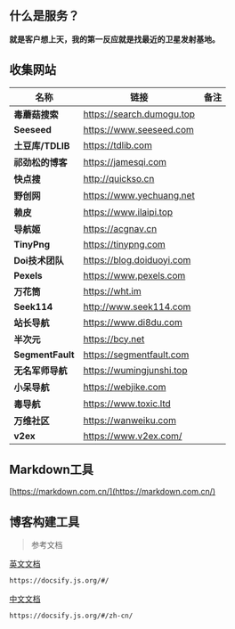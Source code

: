 ## 什么是服务？

**就是客户想上天，我的第一反应就是找最近的卫星发射基地。**

## 收集网站

| 名称             | 链接                      | 备注 |
| ---------------- | ------------------------- | ---- |
| **毒蘑菇搜索**   | https://search.dumogu.top |      |
| **Seeseed**      | https://www.seeseed.com   |      |
| **土豆库/TDLIB** | https://tdlib.com         |      |
| **祁劲松的博客** | https://jamesqi.com       |      |
| **快点搜**       | http://quickso.cn         |      |
| **野创网**       | https://www.yechuang.net  |      |
| **赖皮**         | https://www.ilaipi.top    |      |
| **导航姬**       | https://acgnav.cn         |      |
| **TinyPng**      | https://tinypng.com       |      |
| **Doi技术团队**  | https://blog.doiduoyi.com |      |
| **Pexels**       | https://www.pexels.com    |      |
| **万花筒**       | https://wht.im            |      |
| **Seek114**      | http://www.seek114.com    |      |
| **站长导航**     | https://www.di8du.com     |      |
| **半次元**       | https://bcy.net           |      |
| **SegmentFault** | https://segmentfault.com  |      |
| **无名军师导航** | https://wumingjunshi.top  |      |
| **小呆导航**     | https://webjike.com       |      |
| **毒导航**       | https://www.toxic.ltd     |      |
| **万维社区**     | https://wanweiku.com      |      |
| **v2ex**         | https://www.v2ex.com/     |      |

## Markdown工具

[https://markdown.com.cn/](https://markdown.com.cn/)

## 博客构建工具

> 参考文档

[英文文档](https://docsify.js.org/#/)

```html
https://docsify.js.org/#/
```

[中文文档](https://docsify.js.org/#/zh-cn/)

```html
https://docsify.js.org/#/zh-cn/
```
